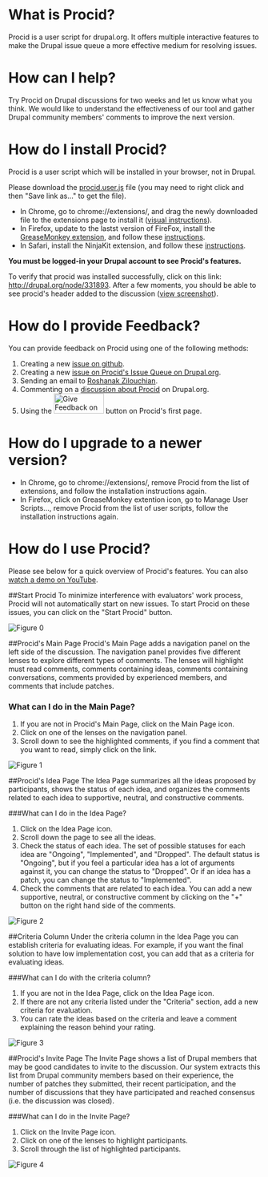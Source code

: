 What is Procid?
===============
Procid is a user script for drupal.org. It offers multiple interactive features to make the Drupal issue queue a more effective medium for resolving issues. 

How can I help?
==================================
Try Procid on Drupal discussions for two weeks and let us know what you think. We would like to understand the effectiveness of our tool and gather Drupal community members' comments to improve the next version.

How do I install Procid?
========================
Procid is a user script which will be installed in your browser, not in Drupal.

Please download the [procid.user.js](https://github.com/albaloo/procid-client/raw/master/procid.user.js) file (you may need to right click and then "Save link as..." to get the file). 

- In Chrome, go to chrome://extensions/, and drag the newly downloaded file to the extensions page to install it ([visual instructions](https://raw.github.com/albaloo/procid-client/master/screenshots/procid-chrome-installation.jpg)).
- In Firefox, update to the lastst version of FireFox, install the [GreaseMonkey extension](https://addons.mozilla.org/en-US/firefox/addon/greasemonkey/), and follow these [instructions](http://userscripts.org/about/installing). 
- In Safari, install the NinjaKit extension, and follow these [instructions](http://wiki.greasespot.net/Cross-browser_userscripting#cite_note-2).

**You must be logged-in your Drupal account to see Procid's features.**

To verify that procid was installed successfully, click on this link: http://drupal.org/node/331893. After a few moments, you should be able to see procid's header added to the discussion ([view screenshot](https://raw.github.com/albaloo/procid-client/master/screenshots/survey-install-check.png)).

How do I provide Feedback?
==========================
You can provide feedback on Procid using one of the following methods:

1. Creating a new [issue on github](https://github.com/albaloo/procid-client/issues).
1. Creating a new [issue on Procid's Issue Queue on Drupal.org](https://drupal.org/project/issues/2032763).
1. Sending an email to <a href="mailto:rzilouc2@illinois.edu">Roshanak Zilouchian</a>.
1. Commenting on a [discussion about Procid](https://groups.drupal.org/node/327438) on Drupal.org.
1. Using the <img src="https://raw.github.com/albaloo/procid-client/master/screenshots/GiveFeedbackOnProcid.jpg" alt="Give Feedback on Procid Button" style="width: 100px; height: 40px;"/> button on Procid's first page.

How do I upgrade to a newer version?
==============================================
- In Chrome, go to chrome://extensions/, remove Procid from the list of extensions, and follow the installation instructions again. 
- In Firefox, click on GreaseMonkey extention icon, go to Manage User Scripts..., remove Procid from the list of user scripts, follow the installation instructions again. 

How do I use Procid?
===================
Please see below for a quick overview of Procid's features.
You can also [watch a demo on YouTube](https://www.youtube.com/watch?v=a_kHWOjXEtQ).

##Start Procid
To minimize interference with evaluators' work process, Procid will not automatically start on new issues. To start Procid on these issues, you can click on the "Start Procid" button.

![Figure 0](https://raw.github.com/albaloo/procid-client/master/screenshots/survey-start-procid.png)

##Procid's Main Page
Procid's Main Page adds a navigation panel on the left side of the discussion. The navigation panel provides five different lenses to explore different types of comments. The lenses will highlight must read comments, comments containing ideas, comments containing conversations, comments provided by experienced members, and comments that include patches.

### What can I do in the Main Page? 
1. If you are not in Procid's Main Page, click on the Main Page icon.
1. Click on one of the lenses on the navigation panel.
1. Scroll down to see the highlighted comments, if you find a comment that you want to read, simply click on the link.

![Figure 1](https://raw.github.com/albaloo/procid-client/master/screenshots/survey-homepage-idea.png)

##Procid's Idea Page
The Idea Page summarizes all the ideas proposed by participants, shows the status of each idea, and organizes the comments related to each idea to supportive, neutral, and constructive comments.

###What can I do in the Idea Page? 
1. Click on the Idea Page icon. 
1. Scroll down the page to see all the ideas.
1. Check the status of each idea. The set of possible statuses for each idea are "Ongoing", "Implemented", and "Dropped". The default status is "Ongoing", but if you feel a particular idea has a lot of arguments against it, you can change the status to "Dropped". Or if an idea has a patch, you can change the status to "Implemented". 
1. Check the comments that are related to each idea. You can add a new supportive, neutral, or constructive comment by clicking on the "+" button on the right hand side of the comments. 

![Figure 2](https://raw.github.com/albaloo/procid-client/master/screenshots/survey-ideapage.png)

##Criteria Column
Under the criteria column in the Idea Page you can establish criteria for evaluating ideas. For example, if you want the final solution to have low implementation cost, you can add that as a criteria for evaluating ideas.

###What can I do with the criteria column?
1. If you are not in the Idea Page, click on the Idea Page icon. 
1. If there are not any criteria listed under the "Criteria" section, add a new criteria for evaluation.
1. You can rate the ideas based on the criteria and leave a comment explaining the reason behind your rating.

![Figure 3](https://raw.github.com/albaloo/procid-client/master/screenshots/survey-ideapage-criteria.png)
 
##Procid's Invite Page
The Invite Page shows a list of Drupal members that may be good candidates to invite to the discussion. Our system extracts this list from Drupal community members based on their experience, the number of patches they submitted, their recent participation, and the number of discussions that they have participated and reached consensus (i.e. the discussion was closed). 

###What can I do in the Invite Page?
1. Click on the Invite Page icon. 
1. Click on one of the lenses to highlight participants.
1. Scroll through the list of highlighted participants.

![Figure 4](https://raw.github.com/albaloo/procid-client/master/screenshots/survey-invitepage.png)
